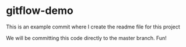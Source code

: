 # gitflow-demo

This is an example commit where I create the readme file for this project

We will be committing this code directly to the master branch. 
Fun!


